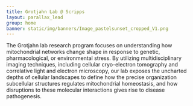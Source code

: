```yaml
---
title: Grotjahn Lab @ Scripps
layout: parallax_lead
group: home
banner: static/img/banners/Image_pastelsunset_cropped_V1.png
---
```


<p class="lead">The Grotjahn lab research program focuses on understanding how mitochondrial networks change shape in response to genetic, pharmacological, or environmental stress. By utilizing multidisciplinary imaging techniques, including cellular cryo-electron tomography and correlative light and electron microscopy, our lab exposes the uncharted depths of cellular landscapes to define how the precise organization subcellular structures regulates mitochondrial homeostasis, and how disruptions to these molecular interactions gives rise to disease pathogenesis.</p>

